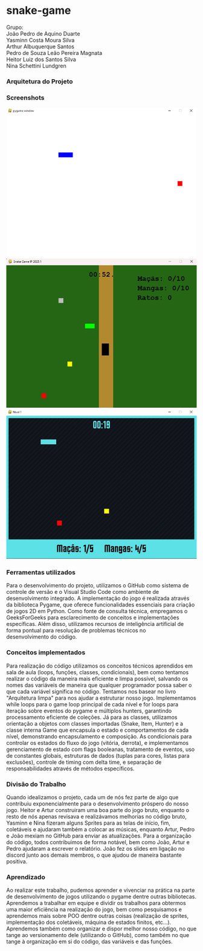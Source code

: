 # snake-game

Grupo:  
João Pedro de Aquino Duarte  
Yasminn Costa Moura Silva  
Arthur Albuquerque Santos  
Pedro de Souza Leão Pereira Magnata  
Heitor Luiz dos Santos Silva  
Nina Schettini Lundgren  

### Arquitetura do Projeto

### Screenshots
![image](https://github.com/Albubu07/snake-game/blob/main/images/image1.png)
![image](https://github.com/Albubu07/snake-game/blob/main/images/image2.png)
![image](https://github.com/Albubu07/snake-game/blob/main/images/image3.jpeg)
### Ferramentas utilizados
Para o desenvolvimento do projeto, utilizamos o GitHub como sistema de controle de versão e o Visual Studio Code como ambiente de desenvolvimento integrado. A implementação do jogo é realizada através da biblioteca Pygame, que oferece funcionalidades essenciais para criação de jogos 2D em Python.
Como fonte de consulta técnica, empregamos o GeeksForGeeks para esclarecimento de conceitos e implementações específicas. Além disso, utilizamos recursos de inteligência artificial de forma pontual para resolução de problemas técnicos no desenvolvimento do código.

### Conceitos implementados
Para realização do código utilizamos os conceitos técnicos aprendidos em sala de aula (loops, funções, classes, condicionais), bem como tentamos realizar o código da maneira mais eficiente e limpa possível, salvando os nomes das variáveis de maneira que qualquer programador possa saber o que cada variável significa no código. Tentamos nos basear no livro "Arquitetura limpa" para nos ajudar a estruturar nosso jogo. Implementamos while loops para o game loop principal de cada nível e for loops para iteração sobre eventos do pygame e múltiplos hunters, garantindo processamento eficiente de coleções. Já para as classes, utilizamos orientação a objetos com classes importadas (Snake, Item, Hunter) e a classe interna Game que encapsula o estado e comportamentos de cada nível, demonstrando encapsulamento e composição. As condicionais para controlar os estados do fluxo do jogo (vitória, derrota), e implementamos gerenciamento de estado com flags booleanas, tratamento de eventos, uso de constantes globais, estruturas de dados (tuplas para cores, listas para exclusões), controle de timing com delta time, e separação de responsabilidades através de métodos específicos.
### Divisão do Trabalho
Quando idealizamos o projeto, cada um de nós fez parte de algo que contribuiu exponencialmente para o desenvolvimento próspero do nosso jogo. Heitor e Artur construiram uma boa parte do jogo bruto, enquanto o resto de nós apenas revisava e realizávamos melhorias no código bruto, Yasminn e Nina fizeram alguns Sprites para as telas de início, fim, coletáveis e ajudaram também a colocar as músicas, enquanto Artur, Pedro e João mexiam no GitHub para enviar as atualizações. Para a organização do código, todos contribuimos de forma notável, bem como João, Artur e Pedro ajudaram a escrever o relatório. João fez os slides em ligação no discord junto aos demais membros, o que ajudou de maneira bastante positiva.
### Aprendizado
Ao realizar este trabalho, pudemos aprender e vivenciar na prática na parte de desenvolvimento de jogos utilizando o pygame dentre outras bibliotecas. Aprendemos a trabalhar em equipe e dividir os trabalhos para obtermos uma maior eficiência na realização do jogo, bem como pesquisamos e aprendemos mais sobre POO dentre outras coisas (realização de sprites, implementação dos coletáveis, máquina de estados finitos, etc...). Aprendemos também como organizar e dispor melhor nosso código, no que tange ao versionamento dele (utilizando o GitHub), como também no que tange à organização em si do código, das variáveis e das funções.




